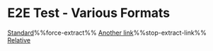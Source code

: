 # E2E Test - Various Formats

[Standard](file.md)%%force-extract%%
[Another link](other.md)%%stop-extract-link%%
[Relative](./path/file.md)<!-- force-extract -->
